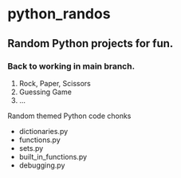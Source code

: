 # python_randos
## Random Python projects for fun.

### Back to working in main branch.

  1. Rock, Paper, Scissors
  2. Guessing Game
  3. ...

Random themed Python code chonks
  - dictionaries.py
  - functions.py
  - sets.py
  - built_in_functions.py
  - debugging.py
